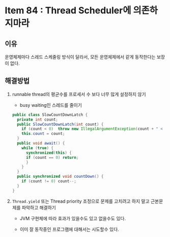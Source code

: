 # Item 84 : Thread Scheduler에 의존하지마라

## 이유

운영체제마다 스레드 스케줄링 방식이 달라서, 모든 운영체제에서 같게 동작한다는 보장이 없다.

## 해결방법

1. runnable thread의 평균수를 프로세서 수 보다 너무 많게 설정하지 않기

   - busy waiting인 스레드를 줄이기

   ``` java
   public class SlowCountDownLatch {
     private int count;
     public SlowCountDownLatch(int count) { 
       if (count < 0)  throw new IllegalArgumentException(count + " < 0"); 	
       this.count = count;
     }
     public void await() {
       while (true) { 
         synchronized(this) {
         if (count == 0) return;
         }
       }
     }
     public synchronized void countDown() { 
       if (count != 0) count--; 
     }
   }
   
   ```

2. ```Thread.yield``` 또는 Thread priority 조정으로 문제를 고치려고 하지 말고 근본문제를 파악하고 해결하기

   - JVM 구현체에 따라 효과가 있을수도 있고 없을수도 있다.

   - 이미 잘 동작중인 프로그램에 대해서는 시도할수 있다. 